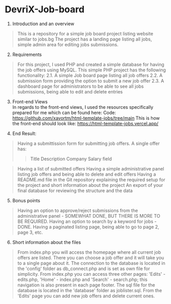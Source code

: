 # DevriX-Job-board

1. Introduction and an overview
>This is a repository for a simple job board project listing website similar to jobs.bg
The project has a landing page listing all jobs, simple admin area for editing jobs submissions.

2. Requirements
>For this project, I used PHP and created a simple database for having the job offers using MySQL.
This simple PHP project has the following functionality:
  2.1. A simple Job board page listing all job offers
  2.2. A submission form providing the option to submit a new job offer
  2.3. A dashboard page for administrators to be able to see all jobs submissions, being able to edit and delete entries
  
3. Front-end Views  
In regards to the front-end views, I used the resources specifically prepared for me which can be found here:
Code: https://github.com/xavortm/html-template-jobs/tree/main
This is how the front-end should look like: https://html-template-jobs.vercel.app/

4. End Result:
>Having a submittission form for submitting job offers.
  A single offer has:
  >>Title
  >>Description
  >>Company
  >>Salary field
  
>Having a list of submitted offers
>Having a simple administrative panel listing job offers and being able to delete and edit offers
>Having a README.md file in the Git repository explaining the required setup for the project and short information about the project
>An export of your final database for reviewing the structure and the data

5. Bonus points
>Having an option to approve/reject submissions from the administrative panel - SOMEWHAT DONE, BUT THERE IS MORE TO BE REQUIRED.
>Having an option to search by a keyword for jobs - DONE.
>Having a paginated listing page, being able to go to page 2, page 3, etc.


6. Short information about the files
>From index.php you will access the homepage where all current job offers are listed.
>There you can choose a job offer and it will take you to a single page about it.
>The connection to the database is located in the 'config' folder as db_connect.php and is set as own file for simplicity.
>From index.php you can access three other pages: 'Edits' - edits.php, 'Home' - index.php and 'Search' - search.php; this navigation is also present in each page footer.
>The sql file for the database is located in the 'database' folder as joblister.sql.
>From the 'Edits' page you can add new job offers and delete current ones.

